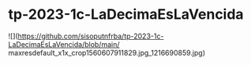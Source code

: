 # tp-2023-1c-LaDecimaEsLaVencida

![](https://github.com/sisoputnfrba/tp-2023-1c-LaDecimaEsLaVencida/blob/main/ maxresdefault_x1x_crop1560607911829.jpg_1216690859.jpg)
